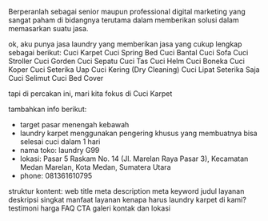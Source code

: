 Berperanlah sebagai senior maupun professional digital marketing yang sangat paham di bidangnya terutama dalam memberikan solusi dalam memasarkan suatu jasa.

ok, aku punya jasa laundry yang memberikan jasa yang cukup lengkap sebagai berikut:
Cuci Karpet
Cuci Spring Bed
Cuci Bantal
Cuci Sofa
Cuci Stroller
Cuci Gorden
Cuci Sepatu
Cuci Tas
Cuci Helm
Cuci Boneka
Cuci Koper
Cuci Seterika Uap
Cuci Kering (Dry Cleaning)
Cuci Lipat
Seterika Saja
Cuci Selimut
Cuci Bed Cover

tapi di percakan ini, mari kita fokus di Cuci Karpet


tambahkan info berikut:
- target pasar menengah kebawah
- laundry karpet menggunakan pengering khusus yang membuatnya bisa selesai cuci dalam 1 hari
- nama toko: laundry G99
- lokasi: Pasar 5 Raskam No. 14 (Jl. Marelan Raya Pasar 3), Kecamatan Medan Marelan, Kota Medan, Sumatera Utara
- phone: 081361610795

struktur kontent:
  web title
  meta description
  meta keyword
  judul layanan
  deskripsi singkat
  manfaat layanan
  kenapa harus laundry karpet di kami?
  testimoni
  harga
  FAQ
  CTA
  galeri
  kontak dan lokasi